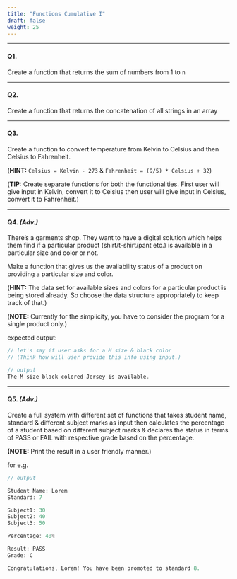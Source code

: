 ```yaml
---
title: "Functions Cumulative I"
draft: false
weight: 25
---
```


---

#### Q1.

Create a function that returns the sum of numbers from 1 to `n`

---

#### Q2.

Create a function that returns the concatenation of all strings in an array

---

#### Q3.

Create a function to convert temperature from Kelvin to Celsius and then Celsius to Fahrenheit.

(**HINT:** `Celsius = Kelvin - 273` & `Fahrenheit = (9/5) * Celsius + 32`) 

(**TIP:** Create separate functions for both the functionalities. First user will give input in Kelvin, convert it to Celsius then user will give input in Celsius, convert it to Fahrenheit.)

---

#### Q4. _(Adv.)_

There’s a garments shop. They want to have a digital solution which helps them find if a particular product (shirt/t-shirt/pant etc.) is available in a particular size and color or not.

Make a function that gives us the availability status of a product on providing a particular size and color.

(**HINT:** The data set for available sizes and colors for a particular product is being stored already. So choose the data structure appropriately to keep track of that.)

(**NOTE:** Currently for the simplicity, you have to consider the program for a single product only.)

expected output:

```jsx
// let's say if user asks for a M size & black color
// (Think how will user provide this info using input.)

// output
The M size black colored Jersey is available.
```

---

#### Q5. _(Adv.)_

Create a full system with different set of functions that takes student name, standard & different subject marks as input then calculates the percentage of a student based on different subject marks & declares the status in terms of PASS or FAIL with respective grade based on the percentage.

**(NOTE:** Print the result in a user friendly manner.)

for e.g.

```jsx
// output

Student Name: Lorem
Standard: 7

Subject1: 30
Subject2: 40
Subject3: 50

Percentage: 40%

Result: PASS
Grade: C

Congratulations, Lorem! You have been promoted to standard 8.
```